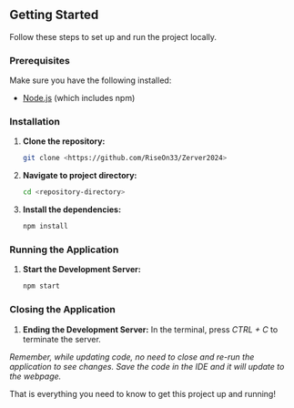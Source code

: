 ## Getting Started

Follow these steps to set up and run the project locally.

### Prerequisites

Make sure you have the following installed:

- [Node.js](https://nodejs.org/) (which includes npm)

### Installation

1. **Clone the repository:**

   ```bash
   git clone <https://github.com/RiseOn33/Zerver2024>
   ```

2. **Navigate to project directory:**

   ```bash
   cd <repository-directory>
   ```

3. **Install the dependencies:**
   ```bash
   npm install
   ```

### Running the Application

1. **Start the Development Server:**
   ```bash
   npm start
   ```

### Closing the Application

1. **Ending the Development Server:**
   In the terminal, press *CTRL + C* to terminate the server.

*Remember, while updating code, no need to close and re-run the application to see changes. Save the code in the IDE and it will update to the webpage.*

That is everything you need to know to get this project up and running!
